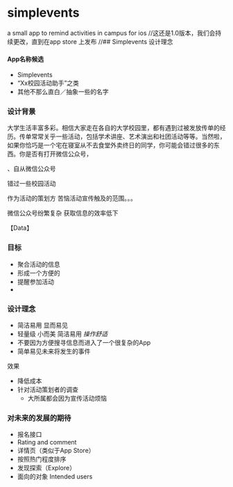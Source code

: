 # simplevents
a small app to remind activities in campus for ios
//这还是1.0版本，我们会持续更改，直到在app store 上发布
//## Simplevents 设计理念

#### App名称候选

* Simplevents
* “Xx校园活动助手”之类
* 其他不那么直白／抽象一些的名字



### 设计背景

大学生活丰富多彩。相信大家走在各自的大学校园里，都有遇到过被发放传单的经历。传单常常关乎一些活动，包括学术讲座、艺术演出和社团活动等等。当然啦，如果你恰巧是一个宅在寝室从不去食堂外卖终日的同学，你可能会错过很多的东西。你是否有打开微信公众号，

、自从微信公众号



错过一些校园活动

作为活动的策划方 苦恼活动宣传触及的范围。。。

微信公众号纷繁复杂 获取信息的效率低下

【Data】





### 目标

* 聚合活动的信息
* 形成一个方便的
* 提醒参加活动
* 





### 设计理念

* 简洁易用 显而易见
* 轻量级 小而美 简洁易用 *操作舒适*
* 不要因为方便搜寻信息而进入了一个很复杂的App
* 简单易见未来将发生的事件





效果

* 降低成本 
* 针对活动策划者的调查
  * 大所属都会因为宣传活动烦恼



### 对未来的发展的期待

* 报名接口
* Rating and comment
* 详情页（类似于App Store）
* 按照热门程度排序
* 发现探索（Explore）
* 面向的对象 Intended users




